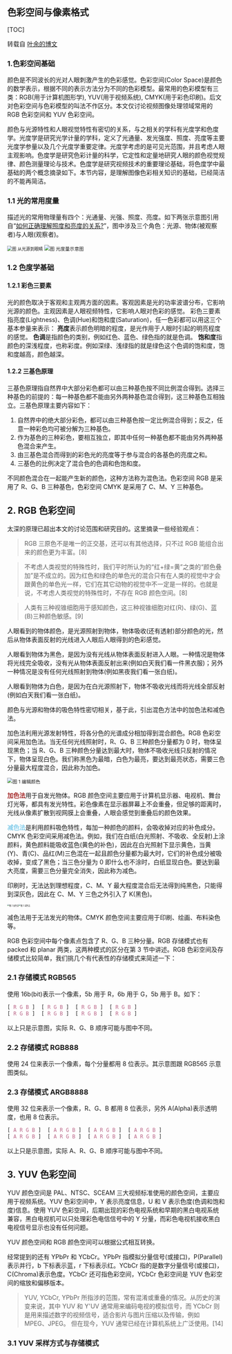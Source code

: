 ## 色彩空间与像素格式

[TOC]

转载自 [叶余的博文](https://www.cnblogs.com/leisure_chn/p/10290575.html)

### 1.色彩空间基础

颜色是不同波长的光对人眼刺激产生的色彩感觉。色彩空间(Color Space)是颜色的数学表示，根据不同的表示方法分为不同的色彩模型。最常用的色彩模型有三类：RGB(用于计算机图形学), YUV(用于视频系统), CMYK(用于彩色印刷)。后文对色彩空间与色彩模型的叫法不作区分。本文仅讨论视频图像处理领域常用的 RGB 色彩空间和 YUV 色彩空间。

颜色与光源特性和人眼视觉特性有密切的关系，与之相关的学科有光度学和色度学。光度学是研究光学计量的学科，定义了光通量、发光强度、照度、亮度等主要光度学参量以及几个光度学重要定律。光度学考虑的是可见光范围，并且考虑人眼主观影响。色度学是研究色彩计量的科学，它定性和定量地研究人眼的颜色视觉规律、颜色测量理论与技术。色度学是研究视频技术的重要理论基础，将色度学中最基础的两个概念摘录如下。本节内容，是理解图像色彩相关知识的基础，已经简洁的不能再简洁。

### 1.1 光的常用度量

描述光的常用物理量有四个：光通量、光强、照度、亮度。如下两张示意图引用自“[如何正确理解照度和亮度的关系?](https://zhuanlan.zhihu.com/p/53136784)”，图中涉及三个角色：光源、物体(被观察者)与人眼(观察者)。

<img src="https://pic2.zhimg.com/80/v2-26d3788c58a770c4e28dd4bcffdc3dfd_hd.jpg" alt="图 从光源到眼睛" style="zoom:70%;" />

<img src="https://pic4.zhimg.com/v2-445239721c6038906a3c30df40282f11_1200x500.jpg" alt="图 光度量示意图" style="zoom:77%;" />

### 1.2 色度学基础

#### 1.2.1 彩色三要素

光的颜色取决于客观和主观两方面的因素。客观因素是光的功率波谱分布，它影响光源的颜色。主观因素是人眼视频特性，它影响人眼对色彩的感觉。 彩色三要素指亮度(Lightness)、色调(Hue)和饱和度(Saturation)，任一色彩都可以用这三个基本参量来表示：
**亮度**表示颜色明暗的程度，是光作用于人眼时引起的明亮程度的感觉。
**色调**是指颜色的类别，例如红色、蓝色、绿色指的就是色调。
**饱和度**指颜色的深浅程度，也称彩度。例如深绿、浅绿指的就是绿色这个色调的饱和度，饱和度越高，颜色越深。

#### 1.2.2 三基色原理

三基色原理指自然界中大部分彩色都可以由三种基色按不同比例混合得到。选择三种基色的前提的：每一种基色都不能由另外两种基色混合得到，这三种基色互相独立。三基色原理主要内容如下：

1. 自然界中的绝大部分彩色，都可以由三种基色按一定比例混合得到；反之，任意一种彩色均可被分解为三种基色。
2. 作为基色的三种彩色，要相互独立，即其中任何一种基色都不能由另外两种基色混合来产生。
3. 由三基色混合而得到的彩色光的亮度等于参与混合的各基色的亮度之和。
4. 三基色的比例决定了混合色的色调和色饱和度。

不同颜色混合在一起能产生新的颜色，这种方法称为混色法。色彩空间 RGB 是采用了 R、G、B 三种基色，色彩空间 CMYK 是采用了 C、M、Y 三种基色。

## 2. RGB 色彩空间

太深的原理已超出本文的讨论范围和研究目的。这里摘录一些经验观点：

> RGB 三原色不是唯一的正交基，还可以有其他选择，只不过 RGB 能组合出来的颜色更为丰富。[8]

> 不考虑人类视觉的特殊性时，我们平时所认为的“红+绿=黄”之类的“颜色叠加”是不成立的。因为红色和绿色的单色光的混合只有在人类的视觉中才会跟黄色的单色光一样，它们在其它动物的视觉中不一定是一样的。也就是说，不考虑人类视觉的特殊性时，不存在 RGB 颜色空间。[8]

> 人类有三种视锥细胞用于感知颜色，这三种视锥细胞对红(R)、绿(G)、蓝(B)三种颜色敏感。[9]

人眼看到的物体颜色，是光源照射到物体，物体吸收(还有透射)部分颜色的光，然后从物体表面反射的光线进入人眼后人眼得到的色彩感觉。

人眼看到物体为黑色，是因为没有光线从物体表面反射进入人眼。一种情况是物体将光线完全吸收，没有光从物体表面反射出来(例如白天我们看一件黑衣服)；另外一种情况是没有任何光线照射到物体(例如黑夜我们看一张白纸)。

人眼看到物体为白色，是因为在白光源照射下，物体不吸收光线而将光线全部反射(例如白天我们看一张白纸)。

颜色与光源和物体的吸色特性密切相关，基于此，引出混色方法中的加色法和减色法。

加色法利用光源发射特性，将各分色的光谱成分相加得到混合颜色。RGB 色彩空间采用加色法。当无任何光线照射时，R、G、B 三种颜色分量都为 0 时，物体呈现黑色；当 R、G、B 三种颜色分量达到最大时，物体不吸收光线只反射的情况下，物体呈现白色。我们称黑色为最暗，白色为最亮，要达到最亮状态，需要三色分量最大程度混合，因此称为加色。

<img src="https://leisure_chn.gitee.io/blog/figure/color_space/color_edition.bmp" alt="图 1 编辑颜色" style="zoom:77%;" />

<font color="brown">**加色法**</font>用于自发光物体。RGB 颜色空间主要应用于计算机显示器、电视机、舞台灯光等，都具有发光特性。彩色像素在显示器屏幕上不会重叠，但足够的距离时，光线从像素扩散到视网膜上会重叠，人眼会感觉到重叠后的颜色效果。

<font color="skyblue">**减色法**</font>是利用颜料吸色特性，每加一种颜色的颜料，会吸收掉对应的补色成分。CMYK 色彩空间采用减色法。例如，我们在白纸(白光照射、不吸收、全反射)上涂颜料，黄色颜料能吸收蓝色(黄色的补色)，因此在白光照射下显示黄色，当黄(Y)、青(C)、品红(M)三色混在一起且颜色分量都为最大时，它们的补色成分被吸收掉，变成了黑色；当三色分量为 0 即什么也不涂时，白纸显现白色。要达到最大亮度，需要三色分量完全消失，因此称为减色。

印刷时，无法达到理想程度，C、M、Y 最大程度混合后无法得到纯黑色，只能得到深灰色，因此在 C、M、Y 三色之外引入了 K(黑色)。

<img src="https://upload.wikimedia.org/wikipedia/commons/c/c2/AdditiveColor.svg" alt="图 2 加色法" style="zoom:30%;" /><img src="https://upload.wikimedia.org/wikipedia/commons/1/19/SubtractiveColor.svg" alt="图 3 减色法" style="zoom:30%;" />

减色法用于无法发光的物体。CMYK 颜色空间主要应用于印刷、绘画、布料染色等。

RGB 色彩空间中每个像素点包含了 R、G、B 三种分量。RGB 存储模式也有 packed 和 planar 两类，这两种模式的区分在第 3 节中讲述。RGB 色彩空间及存储模式比较简单，我们挑几个有代表性的存储模式来简述一下：

### 2.1 存储模式 RGB565

使用 16b(bit)表示一个像素，5b 用于 R，6b 用于 G，5b 用于 B。如下：

```css
[ R G B ]  [ R G B ]  [ R G B ]  [ R G B ]
[ R G B ]  [ R G B ]  [ R G B ]  [ R G B ]
```

以上只是示意图，实际 R、G、B 顺序可能与图中不同。

### 2.2 存储模式 RGB888

使用 24 位来表示一个像素，每个分量都用 8 位表示。其示意图跟 RGB565 示意图类似。

### 2.3 存储模式 ARGB8888

使用 32 位来表示一个像素，R、G、B 都用 8 位表示，另外 A(Alpha)表示透明度，也用 8 位表示。

```css
[ A R G B ]  [ A R G B ]  [ A R G B ]  [ A R G B ]
[ A R G B ]  [ A R G B ]  [ A R G B ]  [ A R G B ]
```

以上只是示意图，实际 A、R、G、B 顺序可能与图中不同。



## 3. YUV 色彩空间

YUV 颜色空间是 PAL、NTSC、SCEAM 三大视频标准使用的颜色空间，主要应用于视频系统。YUV 色彩空间中，Y 表示亮度信息，U 和 V 表示色度(色调和饱和度)信息。使用 YUV 色彩空间，后期出现的彩色电视系统和早期的黑白电视系统兼容，黑白电视机可以只处理彩色电信信号中的 Y 分量，而彩色电视机接收黑白电视信号显示也没有任何问题。

YUV 颜色空间和 RGB 颜色空间可以根据公式相互转换。

经常提到的还有 YPbPr 和 YCbCr。YPbPr 指模拟分量信号(或接口)，P(Parallel)表示并行，b 下标表示蓝，r 下标表示红。YCbCr 指的是数字分量信号(或接口)，C(Chroma)表示色度。YCbCr 还可指色彩空间，YCbCr 色彩空间是 YUV 色彩空间的缩放和偏移版本。

> YUV, YCbCr, YPbPr 所指涉的范围，常有混淆或重叠的情况。从历史的演变来说，其中 YUV 和 Y'UV 通常用来编码电视的模拟信号，而 YCbCr 则是用来描述数字的视频信号，适合影片与图片压缩以及传输，例如 MPEG、JPEG。 但在现今，YUV 通常已经在计算机系统上广泛使用。[14]

### 3.1 YUV 采样方式与存储模式

